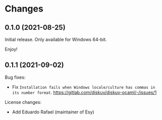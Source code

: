 # Changes


## 0.1.0 (2021-08-25)

Initial release. Only available for Windows 64-bit.

Enjoy!

## 0.1.1 (2021-09-02)

Bug fixes:

* Fix `Installation fails when Windows locale/culture has commas in its number format`. https://gitlab.com/diskuv/diskuv-ocaml/-/issues/1

License changes:

* Add Eduardo Rafael (maintainer of Esy)
